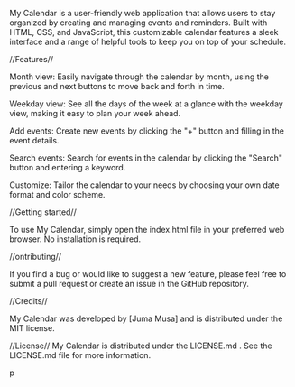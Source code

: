 My Calendar is a user-friendly web application that allows users to stay organized by creating and managing events and reminders. Built with HTML, CSS, and JavaScript, this customizable calendar features a sleek interface and a range of helpful tools to keep you on top of your schedule.

//Features//

Month view: Easily navigate through the calendar by month, using the previous and next buttons to move back and forth in time.

Weekday view: See all the days of the week at a glance with the weekday view, making it easy to plan your week ahead.

Add events: Create new events by clicking the "+" button and filling in the event details.

Search events: Search for events in the calendar by clicking the "Search" button and entering a keyword.

Customize: Tailor the calendar to your needs by choosing your own date format and color scheme.

//Getting started//

To use My Calendar, simply open the index.html file in your preferred web browser. No installation is required.

//ontributing//

If you find a bug or would like to suggest a new feature, please feel free to submit a pull request or create an issue in the GitHub repository.

//Credits//

My Calendar was developed by [Juma Musa] and is distributed under the MIT license.

//License//
My Calendar is distributed under the LICENSE.md . See the LICENSE.md file for more information.


p
